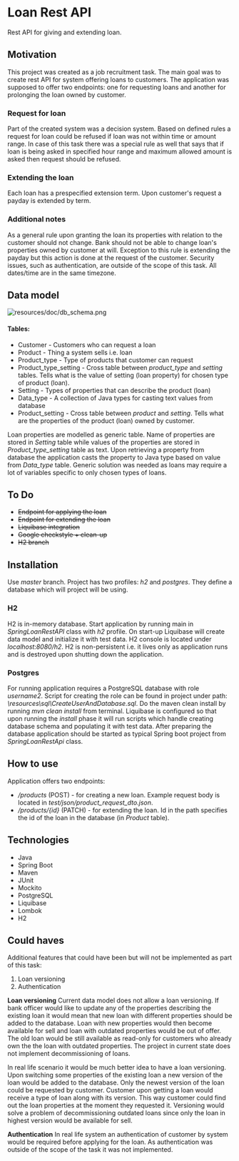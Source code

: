 # Loan Rest API
Rest API for giving and extending loan.

## Motivation
This project was created as a job recruitment task. The main goal was to create rest API for system offering loans to customers. The application was supposed to offer two endpoints: one for requesting loans and another for prolonging the loan owned by customer.  
  
### Request for loan  
Part of the created system was a decision system. Based on defined rules a request for loan could be refused if loan was not within time or amount range. In case of this task there was a special rule as well that says that if loan is being asked in specified hour range and maximum allowed amount is asked then request should be refused.  
  
### Extending the loan  
Each loan has a prespecified extension term. Upon customer's request a payday is extended by term.  
  
### Additional notes  
As a general rule upon granting the loan its properties with relation to the customer should not change. Bank should not be able to change loan's properties owned by customer at will. Exception to this rule is extending the payday but this action is done at the request of the customer. Security issues, such as authentication, are outside of the scope of this task. All dates/time are in the same timezone.  
  
  
  
## Data model  
![resources/doc/db_schema.png](https://raw.githubusercontent.com/t4upl/Loan_Rest/master/src/main/resources/doc/db_schema.png)  
  
#### Tables:  
- Customer - Customers who can request a loan  
- Product - Thing a system sells i.e. loan  
- Product_type - Type of products that customer can request  
- Product_type_setting - Cross table between *product_type* and *setting* tables. Tells what is the value of setting (loan property) for chosen type of product (loan).  
- Setting - Types of properties that can describe the product (loan)  
- Data_type - A collection of Java types for casting text values from database  
- Product_setting - Cross table between *product* and *setting*. Tells what are the properties of the product (loan) owned by customer.  
  
Loan properties are modelled as generic table. Name of properties are stored in *Setting* table while values of the properties are stored in *Product_type_setting* table as text. Upon retrieving a property from database the application casts the property to Java type based on value from *Data_type* table. Generic solution was needed as loans may require a lot of variables specific to only chosen types of loans.  
  
## To Do  
- <del>Endpoint for applying the loan<del>  
- <del>Endpoint for extending the loan<del>  
- <del>Liquibase integration<del>  
- <del>Google checkstyle + clean-up<del>  
- <del>H2 branch<del>  
  
## Installation  
Use *master* branch. Project has two profiles: *h2* and *postgres*. They define a database which will project will be using.  
  
### H2  
H2 is in-memory database. Start application by running main in *SpringLoanRestAPI* class with *h2* profile. On start-up Liquibase will create data model and initialize it with test data. H2 console is located under *localhost:8080/h2*. H2 is non-persistent i.e. it lives only as application runs and is destroyed upon shutting down the application.  
  
### Postgres  
  
For running application requires a PostgreSQL database with role *username2*. Script for creating the role can be found in project under path: *\resources\sql\CreateUserAndDatabase.sql*. Do the maven clean install by running *mvn clean install* from terminal. Liquibase is configured so that upon running the *install* phase it will run scripts which handle creating database schema and populating it with test data. After preparing the database application should be started as typical Spring boot project from *SpringLoanRestApi* class.  
## How to use  
Application offers two endpoints:  
- */products* (POST) - for creating a new loan. Example request body is located in *test/json/product_request_dto.json*.  
- */products/{id}* (PATCH) - for extending the loan. Id in the path specifies the id of the loan in the database (in *Product* table).  
  
## Technologies  
  
- Java  
- Spring Boot  
- Maven  
- JUnit  
- Mockito  
- PostgreSQL  
- Liquibase  
- Lombok  
- H2  
## Could haves  
Additional features that could have been but will not be implemented as part of this task:  
1. Loan versioning  
2. Authentication  
  
**Loan versioning**
Current data model does not allow a loan versioning. If bank officer would like to update any of the properties describing the existing loan it would mean that new loan with different properties should be added to the database. Loan with new properties would then become available for sell and loan with outdated properties would be out of offer. The old loan would be still available as read-only for customers who already own the the loan with outdated properties. The project in current state does not implement decommissioning of loans.  
  
In real life scenario it would be much better idea to have a loan versioning. Upon switching some properties of the existing loan a new version of the loan would be added to the database. Only the newest version of the loan could be requested by customer. Customer upon getting a loan would receive a type of loan along with its version. This way customer could find out the loan properties at the moment they requested it. Versioning would solve a problem of decommissioning outdated loans since only the loan in highest version would be available for sell.  
  
**Authentication**
In real life system an authentication of customer by system would be required before applying for the loan. As authentication was outside of the scope of the task it was not implemented.
